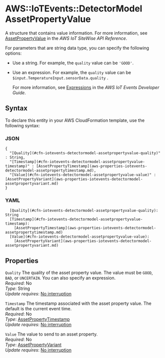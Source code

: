 # AWS::IoTEvents::DetectorModel AssetPropertyValue<a name="aws-properties-iotevents-detectormodel-assetpropertyvalue"></a>

A structure that contains value information\. For more information, see [AssetPropertyValue](https://docs.aws.amazon.com/iot-sitewise/latest/APIReference/API_AssetPropertyValue.html) in the *AWS IoT SiteWise API Reference*\.

For parameters that are string data type, you can specify the following options: 
+ Use a string\. For example, the `quality` value can be `'GOOD'`\.
+ Use an expression\. For example, the `quality` value can be `$input.TemperatureInput.sensorData.quality` \.

  For more information, see [Expressions](https://docs.aws.amazon.com/iotevents/latest/developerguide/iotevents-expressions.html) in the *AWS IoT Events Developer Guide*\.

## Syntax<a name="aws-properties-iotevents-detectormodel-assetpropertyvalue-syntax"></a>

To declare this entity in your AWS CloudFormation template, use the following syntax:

### JSON<a name="aws-properties-iotevents-detectormodel-assetpropertyvalue-syntax.json"></a>

```
{
  "[Quality](#cfn-iotevents-detectormodel-assetpropertyvalue-quality)" : String,
  "[Timestamp](#cfn-iotevents-detectormodel-assetpropertyvalue-timestamp)" : [AssetPropertyTimestamp](aws-properties-iotevents-detectormodel-assetpropertytimestamp.md),
  "[Value](#cfn-iotevents-detectormodel-assetpropertyvalue-value)" : [AssetPropertyVariant](aws-properties-iotevents-detectormodel-assetpropertyvariant.md)
}
```

### YAML<a name="aws-properties-iotevents-detectormodel-assetpropertyvalue-syntax.yaml"></a>

```
  [Quality](#cfn-iotevents-detectormodel-assetpropertyvalue-quality): String
  [Timestamp](#cfn-iotevents-detectormodel-assetpropertyvalue-timestamp): 
    [AssetPropertyTimestamp](aws-properties-iotevents-detectormodel-assetpropertytimestamp.md)
  [Value](#cfn-iotevents-detectormodel-assetpropertyvalue-value): 
    [AssetPropertyVariant](aws-properties-iotevents-detectormodel-assetpropertyvariant.md)
```

## Properties<a name="aws-properties-iotevents-detectormodel-assetpropertyvalue-properties"></a>

`Quality`  <a name="cfn-iotevents-detectormodel-assetpropertyvalue-quality"></a>
The quality of the asset property value\. The value must be `GOOD`, `BAD`, or `UNCERTAIN`\. You can also specify an expression\.  
*Required*: No  
*Type*: String  
*Update requires*: [No interruption](https://docs.aws.amazon.com/AWSCloudFormation/latest/UserGuide/using-cfn-updating-stacks-update-behaviors.html#update-no-interrupt)

`Timestamp`  <a name="cfn-iotevents-detectormodel-assetpropertyvalue-timestamp"></a>
The timestamp associated with the asset property value\. The default is the current event time\.  
*Required*: No  
*Type*: [AssetPropertyTimestamp](aws-properties-iotevents-detectormodel-assetpropertytimestamp.md)  
*Update requires*: [No interruption](https://docs.aws.amazon.com/AWSCloudFormation/latest/UserGuide/using-cfn-updating-stacks-update-behaviors.html#update-no-interrupt)

`Value`  <a name="cfn-iotevents-detectormodel-assetpropertyvalue-value"></a>
The value to send to an asset property\.  
*Required*: No  
*Type*: [AssetPropertyVariant](aws-properties-iotevents-detectormodel-assetpropertyvariant.md)  
*Update requires*: [No interruption](https://docs.aws.amazon.com/AWSCloudFormation/latest/UserGuide/using-cfn-updating-stacks-update-behaviors.html#update-no-interrupt)